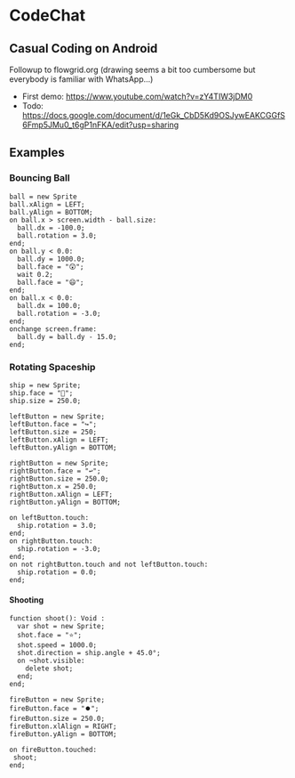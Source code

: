 # CodeChat

## Casual Coding on Android

Followup to flowgrid.org (drawing seems a bit too cumbersome but everybody is familiar with WhatsApp...) 

  * First demo: https://www.youtube.com/watch?v=zY4TIW3jDM0
  * Todo: https://docs.google.com/document/d/1eGk_CbD5Kd9OSJywEAKCGGfS6Fmp5JMu0_t6gP1nFKA/edit?usp=sharing

## Examples

### Bouncing Ball

    ball = new Sprite
    ball.xAlign = LEFT;
    ball.yAlign = BOTTOM;
    on ball.x > screen.width - ball.size:
      ball.dx = -100.0;
      ball.rotation = 3.0;
    end;
    on ball.y < 0.0:
      ball.dy = 1000.0;
      ball.face = "😲";
      wait 0.2;
      ball.face = "😄";
    end;
    on ball.x < 0.0:
      ball.dx = 100.0;
      ball.rotation = -3.0;
    end;
    onchange screen.frame:
      ball.dy = ball.dy - 15.0;
    end;

### Rotating Spaceship

    ship = new Sprite;
    ship.face = "🚀";
    ship.size = 250.0;

    leftButton = new Sprite;
    leftButton.face = "↪️";
    leftButton.size = 250;
    leftButton.xAlign = LEFT;
    leftButton.yAlign = BOTTOM;

    rightButton = new Sprite;
    rightButton.face = "↩️";
    rightButton.size = 250.0;
    rightButton.x = 250.0;
    rightButton.xAlign = LEFT;
    rightButton.yAlign = BOTTOM;

    on leftButton.touch:
      ship.rotation = 3.0;
    end;
    on rightButton.touch:
      ship.rotation = -3.0;
    end;
    on not rightButton.touch and not leftButton.touch:
      ship.rotation = 0.0;
    end;
    
#### Shooting

    function shoot(): Void :
      var shot = new Sprite;
      shot.face = "⭐";
      shot.speed = 1000.0;
      shot.direction = ship.angle + 45.0°;
      on ¬shot.visible:
        delete shot;
      end;
    end;
    
    fireButton = new Sprite;
    fireButton.face = "⏺️";
    fireButton.size = 250.0;
    fireButton.xlAlign = RIGHT;
    fireButton.yAlign = BOTTOM;
    
    on fireButton.touched:
     shoot;
    end;

 
